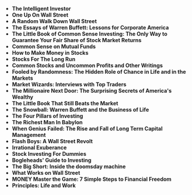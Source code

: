 <ul>
 <li><b><a target="_blank" href="https://github.com/manjunath5496/Best-Investing-Books/blob/master/inv(1).pdf" style="text-decoration:none;"> The Intelligent Investor</a></b></li>
  
<li><b><a target="_blank" href="https://github.com/manjunath5496/Best-Investing-Books/blob/master/inv(2).pdf" style="text-decoration:none;">One Up On Wall Street</a></b></li>  
  
<li><b><a target="_blank" href="https://github.com/manjunath5496/Best-Investing-Books/blob/master/inv(3).pdf" style="text-decoration:none;">A Random Walk Down Wall Street </a></b></li>
                               
 <li><b><a target="_blank" href="https://github.com/manjunath5496/Best-Investing-Books/blob/master/inv(4).pdf" style="text-decoration:none;">The Essays of Warren Buffett: Lessons for Corporate America </a></b></li>                              
<li><b><a target="_blank" href="https://github.com/manjunath5496/Best-Investing-Books/blob/master/inv(5).pdf" style="text-decoration:none;">The Little Book of Common Sense Investing: The Only Way to Guarantee Your Fair Share of Stock Market Returns</a></b></li>
                                <li><b><a target="_blank" href="https://github.com/manjunath5496/Best-Investing-Books/blob/master/inv(6).pdf" style="text-decoration:none;">Common Sense on Mutual Funds </a></b></li>
                <li><b><a target="_blank" href="https://github.com/manjunath5496/Best-Investing-Books/blob/master/inv(7).pdf" style="text-decoration:none;">How to Make Money in Stocks</a></b></li>                                
                                
<li><b><a target="_blank" href="https://github.com/manjunath5496/Best-Investing-Books/blob/master/inv(8).pdf" style="text-decoration:none;">Stocks For The Long Run</a></b></li>

<li><b><a target="_blank" href="https://github.com/manjunath5496/Best-Investing-Books/blob/master/inv(9).pdf" style="text-decoration:none;">Common Stocks and Uncommon Profits and Other Writings </a></b></li>

<li><b><a target="_blank" href="https://github.com/manjunath5496/Best-Investing-Books/blob/master/inv(10).pdf" style="text-decoration:none;">Fooled by Randomness: The Hidden Role of Chance in Life and in the Markets </a></b></li>

<li><b><a target="_blank" href="https://github.com/manjunath5496/Best-Investing-Books/blob/master/inv(11).pdf" style="text-decoration:none;">Market Wizards: Interviews with Top Traders </a></b></li>

<li><b><a target="_blank" href="https://github.com/manjunath5496/Best-Investing-Books/blob/master/inv(12).pdf" style="text-decoration:none;">The Millionaire Next Door: The Surprising Secrets of America's Wealthy</a></b></li>

<li><b><a target="_blank" href="https://github.com/manjunath5496/Best-Investing-Books/blob/master/inv(13).pdf" style="text-decoration:none;">The Little Book That Still Beats the Market </a></b></li>

<li><b><a target="_blank" href="https://github.com/manjunath5496/Best-Investing-Books/blob/master/inv(14).pdf" style="text-decoration:none;">The Snowball: Warren Buffett and the Business of Life </a></b></li>

<li><b><a target="_blank" href="https://github.com/manjunath5496/Best-Investing-Books/blob/master/inv(15).pdf" style="text-decoration:none;">The Four Pillars of Investing</a></b></li>

<li><b><a target="_blank" href="https://github.com/manjunath5496/Best-Investing-Books/blob/master/inv(16).pdf" style="text-decoration:none;">The Richest Man In Babylon</a></b></li>
 <li><b><a target="_blank" href="https://github.com/manjunath5496/Best-Investing-Books/blob/master/inv(17).pdf" style="text-decoration:none;">When Genius Failed: The Rise and Fall of Long Term Capital Management </a></b></li>
                <li><b><a target="_blank" href="https://github.com/manjunath5496/Best-Investing-Books/blob/master/inv(18).pdf" style="text-decoration:none;">Flash Boys: A Wall Street Revolt</a></b></li>                                
                                
<li><b><a target="_blank" href="https://github.com/manjunath5496/Best-Investing-Books/blob/master/inv(19).pdf" style="text-decoration:none;">Irrational Exuberance</a></b></li>

<li><b><a target="_blank" href="https://github.com/manjunath5496/Best-Investing-Books/blob/master/inv(20).pdf" style="text-decoration:none;">Stock Investing For Dummies </a></b></li>

<li><b><a target="_blank" href="https://github.com/manjunath5496/Best-Investing-Books/blob/master/inv(21).pdf" style="text-decoration:none;">Bogleheads' Guide to Investing </a></b></li>

<li><b><a target="_blank" href="https://github.com/manjunath5496/Best-Investing-Books/blob/master/inv(22).pdf" style="text-decoration:none;">The Big Short: Inside the doomsday machine</a></b></li>

<li><b><a target="_blank" href="https://github.com/manjunath5496/Best-Investing-Books/blob/master/inv(23).pdf" style="text-decoration:none;">What Works on Wall Street</a></b></li>

<li><b><a target="_blank" href="https://github.com/manjunath5496/Best-Investing-Books/blob/master/inv(24).pdf" style="text-decoration:none;">MONEY Master the Game: 7 Simple Steps to Financial Freedom</a></b></li>

<li><b><a target="_blank" href="https://github.com/manjunath5496/Best-Investing-Books/blob/master/inv(25).pdf" style="text-decoration:none;">Principles: Life and Work </a></b></li>





</ul>
